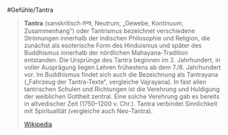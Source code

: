 #Gefühle/Tantra
> **Tantra** (sanskritisch तन्त्र, Neutrum, „Gewebe, Kontinuum, Zusammenhang“) oder Tantrismus bezeichnet verschiedene Strömungen innerhalb der indischen Philosophie und Religion, die zunächst als esoterische Form des Hinduismus und später des Buddhismus innerhalb der nördlichen Mahayana-Tradition entstanden. Die Ursprünge des Tantra beginnen im 2. Jahrhundert, in voller Ausprägung liegen Lehren frühestens ab dem 7./8. Jahrhundert vor. Im Buddhismus findet sich auch die Bezeichnung als Tantrayana („Fahrzeug der Tantra-Texte“, vergleiche Vajrayana). In fast allen tantrischen Schulen und Richtungen ist die Verehrung und Huldigung der weiblichen Gottheit zentral. Eine solche Verehrung gab es bereits in altvedischer Zeit (1750–1200 v. Chr.). Tantra verbindet Sinnlichkeit mit Spiritualität (vergleiche auch Neo-Tantra).
>
> [Wikipedia](https://de.wikipedia.org/wiki/Tantra)